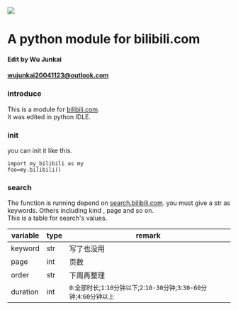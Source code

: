 ![](https://i0.hdslb.com/bfs/archive/1be2fd76cc98cdc6a595c05c3134fbf937a1c126.png)
# A python module for bilibili.com  
#### Edit by Wu Junkai  
#### wujunkai20041123@outlook.com  
### introduce  
This is a module for [bilibili.com](https://www.bilibili.com).  
It was edited in python IDLE.  
### init  
you can init it like this.  
```
import my_bilibili as my
foo=my.bilibili()
```
### search  
The function is running depend on [search.bilibili.com](https://search.bilibili.com). you must give a str as keywords. Others including kind , page and so on.  
This is a table for search's  values.
 
 | variable | type | remark | 
 | --- | --- | --- |
 | keyword | str | 写了也没用 | 
 | page| int | 页数 | 
 | order| str | 下周再整理 | 
 | duration| int | `0`:`全部时长`;`1`:`10分钟以下`;`2`:`10-30分钟`;`3`:`30-60分钟`;`4`:`60分钟以上` | 
